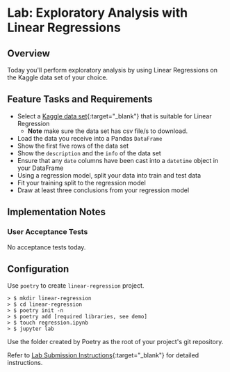 # Lab: Exploratory Analysis with Linear Regressions

## Overview

Today you'll perform exploratory analysis by using Linear Regressions on the Kaggle data set of your choice.

## Feature Tasks and Requirements

- Select a [Kaggle data set](https://www.kaggle.com/datasets?search=linear+regression){:target="_blank"} that is suitable for Linear Regression
  - **Note** make sure the data set has csv file/s to download.
- Load the data you receive into a Pandas `DataFrame`
- Show the first five rows of the data set
- Show the `description` and the `info` of the data set
- Ensure that any `date` columns have been cast into a `datetime` object in your DataFrame
- Using a regression model, split your data into train and test data
- Fit your training split to the regression model
- Draw at least three conclusions from your regression model

## Implementation Notes

### User Acceptance Tests

No acceptance tests today.

## Configuration

Use `poetry` to create `linear-regression` project.

```console
> $ mkdir linear-regression
> $ cd linear-regression
> $ poetry init -n
> $ poetry add [required libraries, see demo]
> $ touch regression.ipynb
> $ jupyter lab
```

Use the folder created by Poetry as the root of your project's git repository.

Refer to [Lab Submission Instructions](../../../reference/submission-instructions/labs/){:target="_blank"} for detailed instructions.
